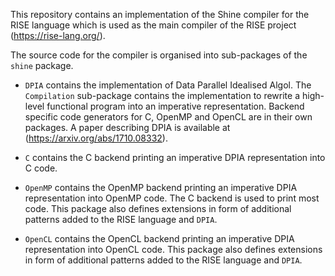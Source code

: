 This repository contains an implementation of the Shine compiler for the RISE language
which is used as the main compiler of the RISE project (https://rise-lang.org/).

The source code for the compiler is organised into sub-packages of the `shine` package.

 - `DPIA` contains the implementation of Data Parallel Idealised Algol.
    The `Compilation` sub-package contains the implementation to rewrite a
    high-level functional program into an imperative representation. 
    Backend specific code generators for C, OpenMP and OpenCL are in their
    own packages.
    A paper describing DPIA is available at (https://arxiv.org/abs/1710.08332).
        
 - `C` contains the C backend printing an imperative DPIA representation into
    C code.
        
 - `OpenMP` contains the OpenMP backend printing an imperative DPIA
    representation into OpenMP code. The C backend is used to print most
    code.
    This package also defines extensions in form of additional patterns
    added to the RISE language and `DPIA`.
        
 - `OpenCL` contains the OpenCL backend printing an imperative DPIA
    representation into OpenCL code.
    This package also defines extensions in form of additional patterns
    added to the RISE language and `DPIA`.

